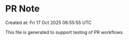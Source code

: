 # PR Note

Created at: Fri 17 Oct 2025 06:55:55 UTC

This file is generated to support testing of PR workflows.
